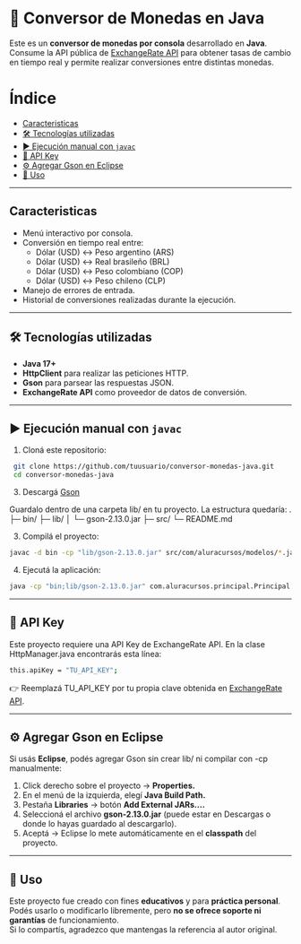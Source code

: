 # 💱 Conversor de Monedas en Java

Este es un **conversor de monedas por consola** desarrollado en **Java**.  
Consume la API pública de [ExchangeRate API](https://www.exchangerate-api.com/) para obtener tasas de cambio en tiempo real y permite realizar conversiones entre distintas monedas.

# Índice

- [ Caracteristicas](#caracteristicas)
- [🛠️ Tecnologías utilizadas](#️-tecnologías-utilizadas)
- [▶️ Ejecución manual con `javac`](#️-ejecución-manual-con-javac)
- [🔑 API Key](#-api-key)
- [⚙️ Agregar Gson en Eclipse](#️-agregar-gson-en-eclipse)
- [📝 Uso](#-uso) 
---

##  Caracteristicas

- Menú interactivo por consola.
- Conversión en tiempo real entre:
  - Dólar (USD) ↔ Peso argentino (ARS)
  - Dólar (USD) ↔ Real brasileño (BRL)
  - Dólar (USD) ↔ Peso colombiano (COP)
  - Dólar (USD) ↔ Peso chileno (CLP)
- Manejo de errores de entrada.
- Historial de conversiones realizadas durante la ejecución.

---

## 🛠️ Tecnologías utilizadas

- **Java 17+**
- **HttpClient** para realizar las peticiones HTTP.
- **Gson** para parsear las respuestas JSON.
- **ExchangeRate API** como proveedor de datos de conversión.

---

## ▶️ Ejecución manual con `javac`

1. Cloná este repositorio:
  ```bash
   git clone https://github.com/tuusuario/conversor-monedas-java.git
   cd conversor-monedas-java
```

3. Descargá [Gson](https://repo1.maven.org/maven2/com/google/code/gson/gson/2.13.0/gson-2.13.0.jar)

Guardalo dentro de una carpeta lib/ en tu proyecto.
La estructura quedaría:
.
├─ bin/
├─ lib/
│   └─ gson-2.13.0.jar
├─ src/
└─ README.md

3. Compilá el proyecto:
  ```bash 
  javac -d bin -cp "lib/gson-2.13.0.jar" src/com/aluracursos/modelos/*.java src/com/aluracursos/principal/*.java
```
4. Ejecutá la aplicación:
  ```bash
  java -cp "bin;lib/gson-2.13.0.jar" com.aluracursos.principal.Principal
```

---

## 🔑 API Key

Este proyecto requiere una API Key de ExchangeRate API. En la clase HttpManager.java encontrarás esta línea:

  ```bash
this.apiKey = "TU_API_KEY";
```

👉 Reemplazá TU_API_KEY por tu propia clave obtenida en [ExchangeRate API](https://www.exchangerate-api.com/).

--- 

## ⚙️ Agregar Gson en Eclipse

Si usás **Eclipse**, podés agregar Gson sin crear lib/ ni compilar con -cp manualmente:

1. Click derecho sobre el proyecto → **Properties.**
2. En el menú de la izquierda, elegí **Java Build Path.**
3. Pestaña **Libraries** → botón **Add External JARs….**
4. Seleccioná el archivo **gson-2.13.0.jar** (puede estar en Descargas o donde lo hayas guardado al descargarlo).
5. Aceptá → Eclipse lo mete automáticamente en el **classpath** del proyecto.

---

## 📝 Uso

Este proyecto fue creado con fines **educativos** y para **práctica personal**.  
Podés usarlo o modificarlo libremente, pero **no se ofrece soporte ni garantías** de funcionamiento.  
Si lo compartís, agradezco que mantengas la referencia al autor original.
